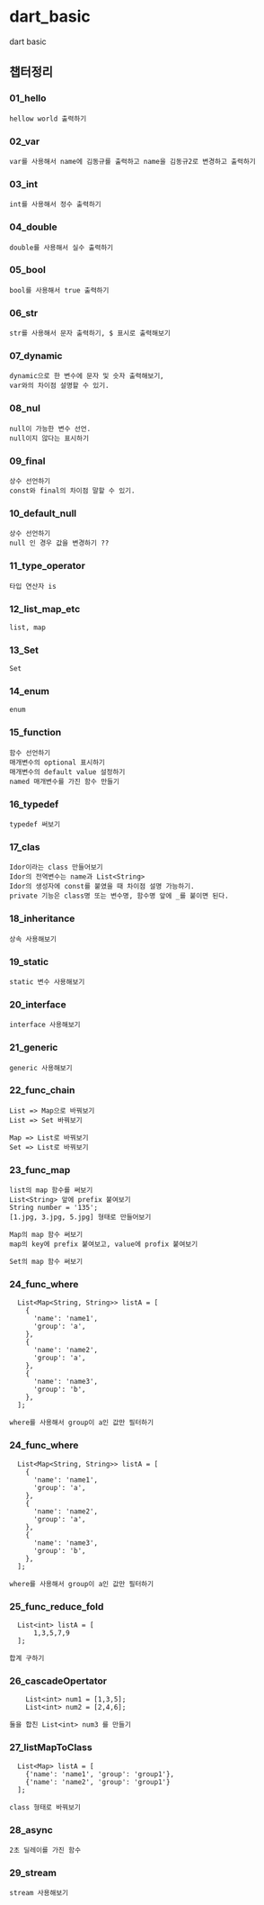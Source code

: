 # dart_basic

dart basic

## 챕터정리

### 01_hello

```
hellow world 출력하기
```

### 02_var

```
var를 사용해서 name에 김동규를 출력하고 name을 김동규2로 변경하고 출력하기
```

### 03_int

```
int를 사용해서 정수 출력하기
```

### 04_double

```
double를 사용해서 실수 출력하기
```

### 05_bool

```
bool를 사용해서 true 출력하기
```

### 06_str

```
str를 사용해서 문자 출력하기, $ 표시로 출력해보기
```

### 07_dynamic

```
dynamic으로 한 변수에 문자 및 숫자 출력해보기,
var와의 차이점 설명할 수 있기.
```

### 08_nul

```
null이 가능한 변수 선언.
null이지 않다는 표시하기
```

### 09_final

```
상수 선언하기
const와 final의 차이점 말할 수 있기.
```

### 10_default_null

```
상수 선언하기
null 인 경우 값을 변경하기 ??
```

### 11_type_operator

```
타입 연산자 is
```

### 12_list_map_etc

```
list, map
```

### 13_Set

```
Set
```

### 14_enum

```
enum
```

### 15_function

```
함수 선언하기
매개변수의 optional 표시하기
매개변수의 default value 설정하기
named 매개변수를 가진 함수 만들기
```

### 16_typedef

```
typedef 써보기
```

### 17_clas

```
Idor이라는 class 만들어보기
Idor의 전역변수는 name과 List<String>
Idor의 생성자에 const를 붙였을 때 차이점 설명 가능하기.
private 기능은 class명 또는 변수명, 함수명 앞에 _를 붙이면 된다.
```

### 18_inheritance

```
상속 사용해보기
```

### 19_static

```
static 변수 사용해보기
```

### 20_interface

```
interface 사용해보기
```

### 21_generic

```
generic 사용해보기
```

### 22_func_chain

```
List => Map으로 바꿔보기
List => Set 바꿔보기

Map => List로 바꿔보기
Set => List로 바꿔보기
```

### 23_func_map

```
list의 map 함수를 써보기
List<String> 앞에 prefix 붙여보기
String number = '135';
[1.jpg, 3.jpg, 5.jpg] 형태로 만들어보기

Map의 map 함수 써보기
map의 key에 prefix 붙여보고, value에 profix 붙여보기

Set의 map 함수 써보기
```

### 24_func_where

```
  List<Map<String, String>> listA = [
    {
      'name': 'name1',
      'group': 'a',
    },
    {
      'name': 'name2',
      'group': 'a',
    },
    {
      'name': 'name3',
      'group': 'b',
    },
  ];

where를 사용해서 group이 a인 값만 필터하기
```

### 24_func_where

```
  List<Map<String, String>> listA = [
    {
      'name': 'name1',
      'group': 'a',
    },
    {
      'name': 'name2',
      'group': 'a',
    },
    {
      'name': 'name3',
      'group': 'b',
    },
  ];

where를 사용해서 group이 a인 값만 필터하기
```

### 25_func_reduce_fold

```
  List<int> listA = [
      1,3,5,7,9
  ];

합계 구하기

```

### 26_cascadeOpertator

```
    List<int> num1 = [1,3,5];
    List<int> num2 = [2,4,6];

둘을 합친 List<int> num3 를 만들기

```

### 27_listMapToClass

```
  List<Map> listA = [
    {'name': 'name1', 'group': 'group1'},
    {'name': 'name2', 'group': 'group1'}
  ];

class 형태로 바꿔보기

```

### 28_async

```
2초 딜레이를 가진 함수

```

### 29_stream

```
stream 사용해보기

```
